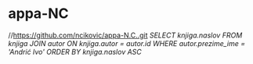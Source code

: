 # appa-NC
//https://github.com/ncikovic/appa-N.C..git
*SELECT knjiga.naslov
FROM knjiga
JOIN autor ON knjiga.autor = autor.id
WHERE autor.prezime_ime = 'Andrić Ivo'
ORDER BY knjiga.naslov ASC*
